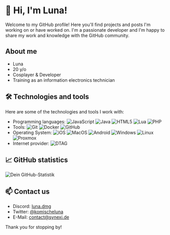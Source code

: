 # 👋 Hi, I'm Luna!

Welcome to my GitHub profile! Here you'll find projects and posts I'm working on or have worked on. I'm a passionate developer and I'm happy to share my work and knowledge with the GitHub community.

## About me

- Luna
- 20 y/o
- Cosplayer & Developer
- Training as an information electronics technician

## 🛠 Technologies and tools

Here are some of the technologies and tools I work with:

- Programming languages: ![JavaScript](https://img.shields.io/badge/JavaScript-F7DF1E?style=flat&logo=javascript&logoColor=white) ![Java](https://img.shields.io/badge/Java-007396?style=flat&logo=jdk&logoColor=white) ![HTML5](https://img.shields.io/badge/HTML5-E34F26?style=flat&logo=html5&logoColor=white) ![Lua](https://img.shields.io/badge/Lua-2C2D72?style=flat&logo=lua5&logoColor=white) ![PHP](https://img.shields.io/badge/PHP-777BB4?style=flate&logo=php&logoColor=white)
- Tools: ![Git](https://img.shields.io/badge/-Git-F05032?style=flat&logo=git&logoColor=white) ![Docker](https://img.shields.io/badge/-Docker-2496ED?style=flat&logo=docker&logoColor=white) ![GitHub](https://img.shields.io/badge/-GitHub-181717?style=flat&logo=github&logoColor=white)
- Operating System: ![iOS](https://img.shields.io/badge/iOS-000000?style=flat&logo=apple&logoColor=white) ![MacOS](https://img.shields.io/badge/MacOS-000000?style=flat&logo=apple&logoColor=white) ![Android](https://img.shields.io/badge/Android-3DDC84?style=flat&logo=android&logoColor=white) ![Windows](https://img.shields.io/badge/Windows-0078D6?style=flat&logo=windows&logoColor=white) ![Linux](https://img.shields.io/badge/Linux-FCC624?style=flat&logo=linux&logoColor=black) ![Proxmox](https://img.shields.io/badge/Proxmox-E57000?style=flat&logo=proxmox&logoColor=white)
- Internet provider: ![DTAG](https://img.shields.io/badge/Deutsche%20Telekom-E20074?style=flat&logo=tmobile&logoColor=white)

## 📈 GitHub statistics

![Dein GitHub-Statistik](https://github-readme-stats.vercel.app/api?username=komischeluna&show_icons=true&theme=radical)

## 📫 Contact us

- Discord: [luna.dmg](https://discordapp.com/users/322021890300444672)
- Twitter: [@komischeluna](https://twitter.com/KomischeLuna)
- E-Mail: [contact@synexi.de](mailto:contact@synexi.de)

Thank you for stopping by!
